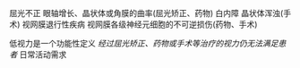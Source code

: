 屈光不正
	眼轴增长、晶状体或角膜的曲率(屈光矫正、药物)
白内障
	晶状体浑浊(手术)
视网膜退行性疾病
	视网膜各级神经元细胞的不可逆损伤(药物、手术)


低视力是一个功能性定义
*经过屈光矫正、药物或手术等治疗的视力仍无法满足患者*
日常活动需求

